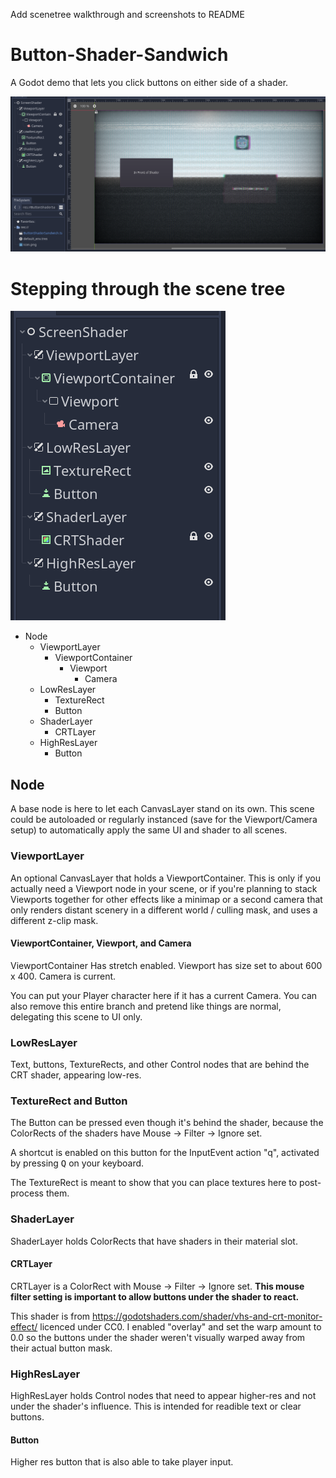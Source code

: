 Add scenetree walkthrough and screenshots to README

# Button-Shader-Sandwich
A Godot demo that lets you click buttons on either side of a shader.

![](screenshots/project-preview.PNG)

# Stepping through the scene tree

![](screenshots/scene-tree.PNG)

- Node
  - ViewportLayer
    - ViewportContainer
      - Viewport
        - Camera
  - LowResLayer
    - TextureRect
    - Button
  - ShaderLayer
    - CRTLayer
  - HighResLayer
    - Button

## Node

A base node is here to let each CanvasLayer stand on its own. This scene could be autoloaded or regularly instanced (save for the Viewport/Camera setup) to automatically apply the same UI and shader to all scenes.

### ViewportLayer

An optional CanvasLayer that holds a ViewportContainer. This is only if you actually need a Viewport node in your scene, or if you're planning to stack Viewports together for other effects like a minimap or a second camera that only renders distant scenery in a different world / culling mask, and uses a different z-clip mask.

#### ViewportContainer, Viewport, and Camera

ViewportContainer Has stretch enabled. Viewport has size set to about 600 x 400. Camera is current.

You can put your Player character here if it has a current Camera. You can also remove this entire branch and pretend like things are normal, delegating this scene to UI only.

### LowResLayer

Text, buttons, TextureRects, and other Control nodes that are behind the CRT shader, appearing low-res.

### TextureRect and Button

The Button can be pressed even though it's behind the shader, because the ColorRects of the shaders have Mouse -> Filter -> Ignore set.

A shortcut is enabled on this button for the InputEvent action "q", activated by pressing <kbd>Q</kbd> on your keyboard.

The TextureRect is meant to show that you can place textures here to post-process them.

### ShaderLayer

ShaderLayer holds ColorRects that have shaders in their material slot.

#### CRTLayer

CRTLayer is a ColorRect with Mouse -> Filter -> Ignore set. **This mouse filter setting is important to allow buttons under the shader to react.**

This shader is from https://godotshaders.com/shader/vhs-and-crt-monitor-effect/ licenced under CC0. I enabled "overlay" and set the warp amount to 0.0 so the buttons under the shader weren't visually warped away from their actual button mask.

### HighResLayer

HighResLayer holds Control nodes that need to appear higher-res and not under the shader's influence. This is intended for readible text or clear buttons.

#### Button

Higher res button that is also able to take player input.
